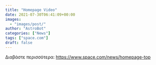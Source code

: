 ```yaml
---
title: "Homepage Video"
date: 2021-07-30T06:41:09+00:00
images:
  - "images/post/"
author: "AstroBot"
categories: ["News"]
tags: ["space.com"]
draft: false
---
```




Διαβάστε περισσότερα: https://www.space.com/news/homepage-top
